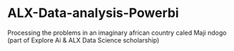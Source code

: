 # ALX-Data-analysis-Powerbi
Processing the problems in an imaginary african country caled Maji ndogo (part of Explore Ai & ALX Data Science scholarship)
